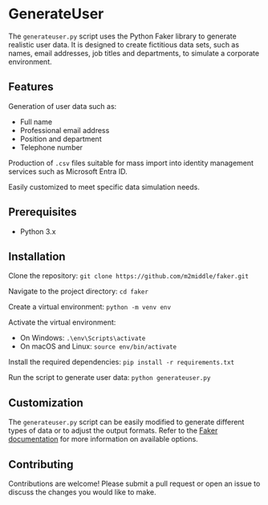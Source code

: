 # GenerateUser

The `generateuser.py` script uses the Python Faker library to generate realistic user data. It is designed to create fictitious data sets, such as names, email addresses, job titles and departments, to simulate a corporate environment.

## Features

Generation of user data such as:
- Full name
- Professional email address
- Position and department
- Telephone number

Production of `.csv` files suitable for mass import into identity management services such as Microsoft Entra ID.

Easily customized to meet specific data simulation needs.

## Prerequisites

- Python 3.x

## Installation

Clone the repository: `git clone https://github.com/m2middle/faker.git`

Navigate to the project directory: `cd faker`

Create a virtual environment: `python -m venv env`

Activate the virtual environment:
- On Windows: `.\env\Scripts\activate`
- On macOS and Linux: `source env/bin/activate`

Install the required dependencies: `pip install -r requirements.txt`

Run the script to generate user data: `python generateuser.py`

## Customization

The `generateuser.py` script can be easily modified to generate different types of data or to adjust the output formats. Refer to the [Faker documentation](https://faker.readthedocs.io/en/master/) for more information on available options.

## Contributing

Contributions are welcome! Please submit a pull request or open an issue to discuss the changes you would like to make.
